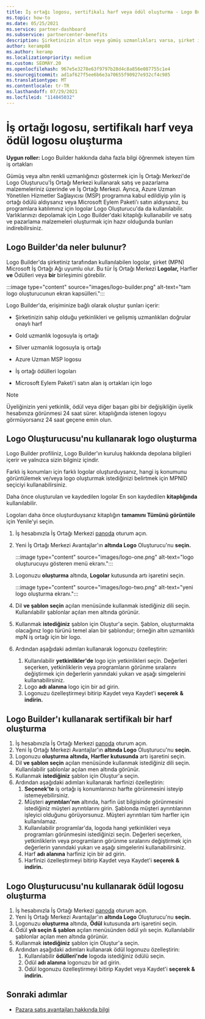 ```yaml
---
title: İş ortağı logosu, sertifikalı harf veya ödül oluşturma - Logo Builder
ms.topic: how-to
ms.date: 05/25/2021
ms.service: partner-dashboard
ms.subservice: partnercenter-benefits
description: Şirketinizin altın veya gümüş uzmanlıkları varsa, şirket için özelleştirilmiş bir logo oluşturabilirsiniz veya şirket içinde Logo Oluşturucusu aracını kullanarak özelleştirilmiş bir sertifikalı doğrulama İş Ortağı Merkezi.
author: keramp88
ms.author: keramp
ms.localizationpriority: medium
ms.custom: SEOMAY.20
ms.openlocfilehash: 967e5e3278e63f9797b28d4c8a856e087755c1e4
ms.sourcegitcommit: ad1af627f5ee6b6e3a70655f90927e932cf4c985
ms.translationtype: MT
ms.contentlocale: tr-TR
ms.lasthandoff: 07/29/2021
ms.locfileid: "114845032"
---
```

# <a name="create-a-partner-logo-certified-letter-or-award-logo"></a>İş ortağı logosu, sertifikalı harf veya ödül logosu oluşturma

**Uygun roller:** Logo Builder hakkında daha fazla bilgi öğrenmek isteyen tüm iş ortakları

Gümüş veya altın renkli uzmanlığınızı göstermek için İş Ortağı Merkezi'de Logo Oluşturucu'İş Ortağı Merkezi kullanarak satış ve pazarlama malzemeleriniz üzerinde ve İş Ortağı Merkezi. Ayrıca, Azure Uzman Yönetilen Hizmetler Sağlayıcısı (MSP) programına kabul edildiyip yılın iş ortağı ödülü aldıysanız veya Microsoft Eylem Paketi'ı satın aldıysanız, bu programlara katılımınız için logolar Logo Oluşturucu'da da kullanılabilir. Varlıklarınızı depolamak için Logo Builder'daki kitaplığı kullanabilir ve satış ve pazarlama malzemeleri oluşturmak için hazır olduğunda bunları indirebilirsiniz.

## <a name="what-is-available-in-logo-builder"></a>Logo Builder'da neler bulunur?

Logo Builder'da şirketiniz tarafından kullanılabilen logolar, şirket (MPN) Microsoft İş Ortağı Ağı uyumlu olur. Bu tür İş Ortağı Merkezi **Logolar,** Harfler **ve** Ödülleri veya **bir** birleşimini görebilir.

:::image type="content" source="images/logo-builder.png" alt-text="tam logo oluşturucunun ekran kapsülleri.":::

Logo Builder'da, erişiminize bağlı olarak oluştur şunları içerir:

- Şirketinizin sahip olduğu yetkinlikleri ve gelişmiş uzmanlıkları doğrular onaylı harf

- Gold uzmanlık logosuyla iş ortağı

- Silver uzmanlık logosuyla iş ortağı

- Azure Uzman MSP logosu

- İş ortağı ödülleri logoları

- Microsoft Eylem Paketi'i satın alan iş ortakları için logo

>[!NOTE]
>Üyeliğinizin yeni yetkinlik, ödül veya diğer başarı gibi bir değişikliğin üyelik hesabınıza görünmesi 24 saat sürer. kitaplığında istenen logoyu görmüyorsanız 24 saat geçene emin olun.

## <a name="create-a-logo-using-logo-builder"></a>Logo Oluşturucusu'nu kullanarak logo oluşturma

Logo Builder profiliniz, Logo Builder'ın kuruluş hakkında depolana bilgileri içerir ve yalnızca sizin bilginiz içindir.

Farklı iş konumları için farklı logolar oluşturduysanız, hangi iş konumunu görüntülemek ve/veya logo oluşturmak istediğinizi belirtmek için MPNID seçiciyi kullanabilirsiniz.

Daha önce oluşturulan ve kaydedilen logolar En son kaydedilen **kitaplığında** kullanılabilir.

Logoları daha önce oluşturduysanız kitaplığın **tamamını Tümünü görüntüle** için Yenile'yi seçin.

1. İş hesabınızla İş Ortağı Merkezi [panoda](https://partner.microsoft.com/dashboard) oturum açın.
1. Yeni İş Ortağı Merkezi Avantajlar'ın **altında Logo** Oluşturucu'nu **seçin.**

   :::image type="content" source="images/logo-one.png" alt-text="logo oluşturucuyu gösteren menü ekranı.":::
1. Logonuzu **oluşturma** altında, **Logolar** kutusunda artı işaretini seçin.

   :::image type="content" source="images/logo-two.png" alt-text="yeni logo oluşturma ekranı.":::
1. Dil **ve şablon seçin** açılan menüsünde kullanmak istediğiniz dili seçin. Kullanılabilir şablonlar açılan men altında görünür.
1. Kullanmak **istediğiniz** şablon için Oluştur'a seçin. Şablon, oluşturmakta olacağınız logo türünü temel alan bir şablondur; örneğin altın uzmanlıklı mpN iş ortağı için bir logo.
1. Ardından aşağıdaki adımları kullanarak logonuzu özelleştirin:
    1. Kullanılabilir **yetkinlikler'de** logo için yetkinlikleri seçin. Değerleri seçerken, yetkinliklerin veya programların görünme sıralarını değiştirmek için değerlerin yanındaki yukarı ve aşağı simgelerini kullanabilirsiniz.
    1. Logo **adı alanına** logo için bir ad girin.
    1. Logonuzu özelleştirmeyi bitirip Kaydet veya Kaydet'i **seçerek** **& indirin.**

## <a name="create-a-certified-letter-using-logo-builder"></a>Logo Builder'ı kullanarak sertifikalı bir harf oluşturma

1. İş hesabınızla İş Ortağı Merkezi [panoda](https://partner.microsoft.com/dashboard) oturum açın.
1. Yeni İş Ortağı Merkezi Avantajlar'ın **altında Logo** Oluşturucu'nu **seçin.**
1. Logonuzu **oluşturma altında,** **Harfler kutusunda** artı işaretini seçin.
1. Dil **ve şablon seçin** açılan menüsünde kullanmak istediğiniz dili seçin. Kullanılabilir şablonlar açılan men altında görünür.
1. Kullanmak **istediğiniz** şablon için Oluştur'a seçin.
1. Ardından aşağıdaki adımları kullanarak harfinizi özelleştirin:
    1. **Seçenek'te** iş ortağı iş konumlarınızı harfte görünmesini isteyip istemeyebilirsiniz.
    1. Müşteri **ayrıntıları'nın** altında, harfin üst bilgisinde görünmesini istediğiniz müşteri ayrıntılarını girin. Şablonda müşteri ayrıntılarının işleyici olduğunu görüyorsunuz. Müşteri ayrıntıları tüm harfler için kullanılamaz.
    1. Kullanılabilir programlar'da, logoda hangi yetkinlikleri veya programları görünmesini istediğinizi seçin. Değerleri seçerken, yetkinliklerin veya programların görünme sıralarını değiştirmek için değerlerin yanındaki yukarı ve aşağı simgelerini kullanabilirsiniz.
    1. Harf **adı alanına** harfiniz için bir ad girin.
    1. Harfinizi özelleştirmeyi bitirip Kaydet veya Kaydet'i **seçerek** **& indirin.**

## <a name="create-an-award-logo-using-logo-builder"></a>Logo Oluşturucusu'nu kullanarak ödül logosu oluşturma

1. İş hesabınızla İş Ortağı Merkezi [panoda](https://partner.microsoft.com/dashboard) oturum açın.
1. Yeni İş Ortağı Merkezi Avantajlar'ın **altında Logo** Oluşturucu'nu **seçin.**
1. Logonuzu **oluşturma** altında, **Ödül** kutusunda artı işaretini seçin.
1. Ödül **yılı seçin & şablon** açılan menüsünden ödül yılı seçin. Kullanılabilir şablonlar açılan men altında görünür.
1. Kullanmak **istediğiniz** şablon için Oluştur'a seçin.
1. Ardından aşağıdaki adımları kullanarak ödül logonuzu özelleştirin:
    1. Kullanılabilir **ödülleri'nde** logoda istediğiniz ödülü seçin.
    1. Ödül **adı alanına** logonuzu bir ad girin.
    1. Ödül logonuzu özelleştirmeyi bitirip Kaydet veya Kaydet'i **seçerek** **& indirin.**

## <a name="next-steps"></a>Sonraki adımlar

- [Pazara satış avantajları hakkında bilgi](mpn-learn-about-go-to-market-benefits.md)
